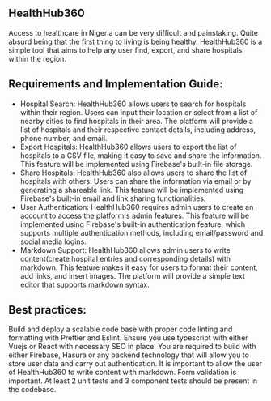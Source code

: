 ## HealthHub360

Access to healthcare in Nigeria can be very difficult and painstaking. Quite absurd being that the first thing to living is being healthy. HealthHub360 is a simple tool that aims to help any user find, export, and share hospitals within the region. 


## Requirements and Implementation Guide:
- Hospital Search:
HealthHub360 allows users to search for hospitals within their region. Users can input their location or select from a list of nearby cities to find hospitals in their area. The platform will provide a list of hospitals and their respective contact details, including address, phone number, and email.
- Export Hospitals:
HealthHub360 allows users to export the list of hospitals to a CSV file, making it easy to save and share the information. This feature will be implemented using Firebase's built-in file storage.
- Share Hospitals:
HealthHub360 also allows users to share the list of hospitals with others. Users can share the information via email or by generating a shareable link. This feature will be implemented using Firebase's built-in email and link sharing functionalities.
- User Authentication:
HealthHub360 requires admin users to create an account to access the platform's admin features. This feature will be implemented using Firebase's built-in authentication feature, which supports multiple authentication methods, including email/password and social media logins.
- Markdown Support:
HealthHub360 allows admin users to write content(create hospital entries and corresponding details) with markdown. This feature makes it easy for users to format their content, add links, and insert images. The platform will provide a simple text editor that supports markdown syntax.

## Best practices:
Build and deploy a scalable code base with proper code linting and formatting with Prettier and Eslint.
Ensure you use typescript with either Vuejs or React with necessary SEO in place.
You are required to build with either Firebase, Hasura or any backend technology that will allow you to store user data and carry out authentication.
It is important to allow the user of HealthHub360 to write content with markdown.
Form validation is important.
At least 2 unit tests and 3 component tests should be present in the codebase.
